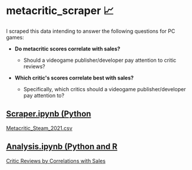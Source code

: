 # metacritic_scraper 📈

I scraped this data intending to answer the following questions for PC games:

* **Do metacritic scores correlate with sales?**
    * Should a videogame publisher/developer pay attention to critic reviews?
   
* **Which critic's scores correlate best with sales?**
    *  Specifically, which critics should a videogame publisher/developer pay attention to?
 
## [Scraper.ipynb (Python](scraper/my_scrape.ipynb)
   [Metacritic_Steam_2021.csv](scraper/Metacritic_Steam_2021.csv)
## [Analysis.ipynb (Python and R](analysis/analysis.ipynb)
   [Critic Reviews by Correlations with Sales](analysis/analyzed.csv)

